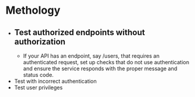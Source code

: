 
# Methology
* ## Test authorized endpoints without authorization
  * If your API has an endpoint, say /users, that requires an authenticated request, set up checks that do not use authentication and ensure the service responds with the proper message and status code.
* Test with incorrect authentication
* Test user privileges

